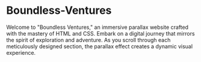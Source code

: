 # Boundless-Ventures
Welcome to "Boundless Ventures," an immersive parallax website crafted with the mastery of HTML and CSS. Embark on a digital journey that mirrors the spirit of exploration and adventure. As you scroll through each meticulously designed section, the parallax effect creates a dynamic visual experience.           
       
       
      
      
                  
                  
       
                
                     
               
      
  
      
 
  
  
